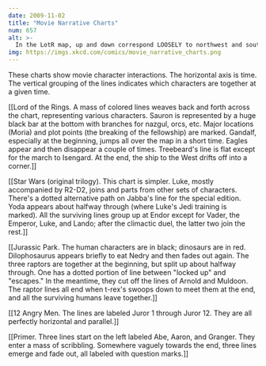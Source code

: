 ```yaml
---
date: 2009-11-02
title: "Movie Narrative Charts"
num: 657
alt: >-
  In the LotR map, up and down correspond LOOSELY to northwest and southeast respectively.
img: https://imgs.xkcd.com/comics/movie_narrative_charts.png
---
```

These charts show movie character interactions. The horizontal axis is time. The vertical grouping of the lines indicates which characters are together at a given time.

[[Lord of the Rings. A mass of colored lines weaves back and forth across the chart, representing various characters. Sauron is represented by a huge black bar at the bottom with branches for nazgul, orcs, etc. Major locations (Moria) and plot points (the breaking of the fellowship) are marked. Gandalf, especially at the beginning, jumps all over the map in a short time. Eagles appear and then disappear a couple of times. Treebeard's line is flat except for the march to Isengard. At the end, the ship to the West drifts off into a corner.]]

[[Star Wars (original trilogy). This chart is simpler. Luke, mostly accompanied by R2-D2, joins and parts from other sets of characters. There's a dotted alternative path on Jabba's line for the special edition. Yoda appears about halfway through (where Luke's Jedi training is marked). All the surviving lines group up at Endor except for Vader, the Emperor, Luke, and Lando; after the climactic duel, the latter two join the rest.]]

[[Jurassic Park. The human characters are in black; dinosaurs are in red. Dilophosaurus appears briefly to eat Nedry and then fades out again. The three raptors are together at the beginning, but split up about halfway through. One has a dotted portion of line between "locked up" and "escapes." In the meantime, they cut off the lines of Arnold and Muldoon. The raptor lines all end when t-rex's swoops down to meet them at the end, and all the surviving humans leave together.]]

[[12 Angry Men. The lines are labeled Juror 1 through Juror 12. They are all perfectly horizontal and parallel.]]

[[Primer. Three lines start on the left labeled Abe, Aaron, and Granger. They enter a mass of scribbling. Somewhere vaguely towards the end, three lines emerge and fade out, all labeled with question marks.]]

